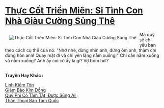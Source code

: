 <a href="https://truyenwiki.net/thuc-cot-trien-mien-si-tinh-con-nha-giau-cuong-sung-the.36105/" title="Thực Cốt Triền Miên: Si Tình Con Nhà Giàu Cường Sủng Thê"><h1>Thực Cốt Triền Miên: Si Tình Con Nhà Giàu Cường Sủng Thê</h1></a><div style="display:table"><img align="right" style="float: left; padding: 10px;" src="https://truyenwiki.net/a/img/str/src/36105.jpg" alt="Thực Cốt Triền Miên: Si Tình Con Nhà Giàu Cường Sủng Thê">Ma quỷ sẽ chỉ yêu bạn theo cách cụ thể của nó: "Nhớ nhé, đừng nhìn anh, đừng ôm anh, thậm chí đừng hôn anh! Quay mặt đi và chỉ yên lặng nằm xuống!" Chỉ cần nằm xuống và nằm xuống? Anh ấy coi cô ấy là gì? Vợ bơm hơi?</div><p><br><b>Truyện Hay Khác :</b></p><a href="https://truyenwiki.net/linh-kiem-ton.36498/" alt="Linh Kiếm Tôn">Linh Kiếm Tôn</a><br/><a href="https://sangtacviet.wordpress.com/2020/10/22/giam-bao-kim-dong/" alt="Giám Bảo Kim Đồng">Giám Bảo Kim Đồng</a><br/><a href="https://sangtacviet.wordpress.com/2020/10/22/quy-phi-co-tam-tat-duoc-sung-ai/" alt="Quý Phi Có Tâm Tật, Được Sủng Ái!">Quý Phi Có Tâm Tật, Được Sủng Ái!</a><br/><a href="https://github.com/nownovels/topcv/tree/master/truyenhay/35277" alt="Thần Thoại Bản Tam Quốc">Thần Thoại Bản Tam Quốc</a><br/>